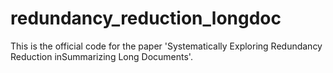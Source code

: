 # redundancy_reduction_longdoc
This is the official code for the paper 'Systematically Exploring Redundancy Reduction inSummarizing Long Documents'.
